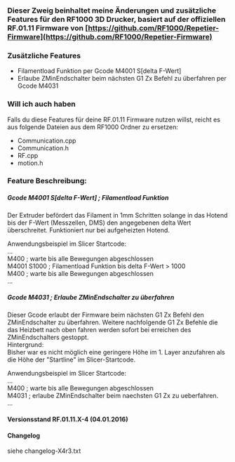 ### Dieser Zweig beinhaltet meine Änderungen und zusätzliche Features für den RF1000 3D Drucker, basiert auf der offiziellen RF.01.11 Firmware von [https://github.com/RF1000/Repetier-Firmware](https://github.com/RF1000/Repetier-Firmware)


### Zusätzliche Features
* Filamentload Funktion per Gcode M4001 S[delta F-Wert]
* Erlaube ZMinEndschalter beim nächsten G1 Zx Befehl zu überfahren per Gcode M4031 

### Will ich auch haben
Falls du diese Features für deine RF.01.11 Firmware nutzen willst, reicht es aus folgende Dateien aus dem RF1000 Ordner zu ersetzen:
* Communication.cpp
* Communication.h
*  RF.cpp
*  motion.h


### Feature Beschreibung:

##### Gcode M4001 S[delta F-Wert] ; Filamentload Funktion
Der Extruder befördert das Filament in 1mm Schritten solange in das Hotend bis der F-Wert (Messzellen, DMS) den angegebenen delta Wert überschreitet. Funktioniert nur bei aufgeheizten Hotend.

Anwendungsbeispiel im Slicer Startcode:  
...  
M400 ; warte bis alle Bewegungen abgeschlossen  
M4001 S1000 ; Filamentload Funktion bis delta F-Wert > 1000  
M400 ; warte bis alle Bewegungen abgeschlossen  
...  

##### Gcode M4031 ; Erlaube ZMinEndschalter zu überfahren
Dieser Gcode erlaubt der Firmware beim nächsten G1 Zx Befehl den ZMinEndschalter zu überfahren. Weitere nachfolgende G1 Zx Befehle die das Heizbett nach oben fahren werden sofort bei erreichen des ZMinEndschalters gestoppt.  
Hintergrund:  
Bisher war es nicht möglich eine geringere Höhe im 1. Layer anzufahren als die Höhe der "Startline" im Slicer-Startcode.

Anwendungsbeispiel im Slicer Startcode:  
...  
M400 ; warte bis alle Bewegungen abgeschlossen  
M4031 ; erlaube ZMinEndschalter beim naechsten G1 Zx zu ueberfahren.  
...  


#### Versionsstand RF.01.11.X-4 (04.01.2016)

#### Changelog
siehe changelog-X4r3.txt
